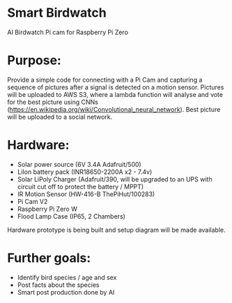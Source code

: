 # Smart Birdwatch
AI Birdwatch Pi cam for Raspberry Pi Zero

# Purpose:

Provide a simple code for connecting with a Pi Cam and capturing a sequence of pictures after a signal is detected on a motion sensor. Pictures will be uploaded to AWS S3, where a lambda function will analyse and vote for the best picture using CNNs (https://en.wikipedia.org/wiki/Convolutional_neural_network). Best picture will be uploaded to a social network.

# Hardware:

- Solar power source (6V 3.4A Adafruit/500)
- LiIon battery pack (INR18650-2200A x2 - 7.4v)
- Solar LiPoly Charger (Adafruit/390, will be upgraded to an UPS with circuit cut off to protect the battery / MPPT)
- IR Motion Sensor (HW-416-B ThePiHut/100283)
- Pi Cam V2
- Raspberry Pi Zero W
- Flood Lamp Case (IP65, 2 Chambers)

Hardware prototype is being built and setup diagram will be made available.

# Further goals:
- Identify bird species / age and sex
- Post facts about the species
- Smart post production done by AI

